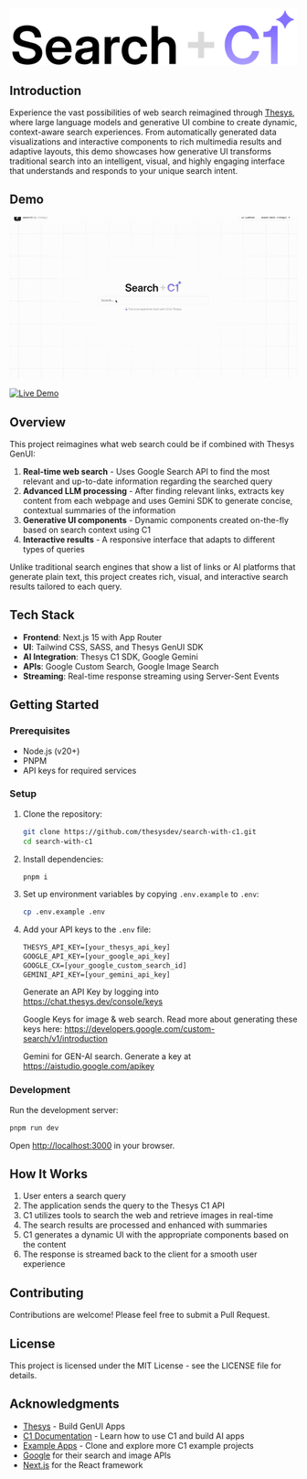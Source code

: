 <picture>
  <source media="(prefers-color-scheme: light)" srcset="public/page-title.svg" />
  <source media="(prefers-color-scheme: dark)" srcset="public/page-title-dark.svg" />
  <img alt="Search with C1" src="public/page-title.svg" />
</picture>

## Introduction

Experience the vast possibilities of web search reimagined through [Thesys](https://www.thesys.dev/), where large language models and generative UI combine to create dynamic, context-aware search experiences. From automatically generated data visualizations and interactive components to rich multimedia results and adaptive layouts, this demo showcases how generative UI transforms traditional search into an intelligent, visual, and highly engaging interface that understands and responds to your unique search intent.

## Demo

![Demo GIF](assets/search_demo.gif)

[![Live Demo](https://img.shields.io/badge/Live%20Demo-search--with--c1.vercel.app-blue?style=for-the-badge&logo=vercel&logo=link)](https://search-with-c1.vercel.app/)

## Overview

This project reimagines what web search could be if combined with Thesys GenUI:

1. **Real-time web search** - Uses Google Search API to find the most relevant and up-to-date information regarding the searched query
2. **Advanced LLM processing** - After finding relevant links, extracts key content from each webpage and uses Gemini SDK to generate concise, contextual summaries of the information
3. **Generative UI components** - Dynamic components created on-the-fly based on search context using C1
4. **Interactive results** - A responsive interface that adapts to different types of queries

Unlike traditional search engines that show a list of links or AI platforms that generate plain text, this project creates rich, visual, and interactive search results tailored to each query.

## Tech Stack

- **Frontend**: Next.js 15 with App Router
- **UI**: Tailwind CSS, SASS, and Thesys GenUI SDK
- **AI Integration**: Thesys C1 SDK, Google Gemini
- **APIs**: Google Custom Search, Google Image Search
- **Streaming**: Real-time response streaming using Server-Sent Events

## Getting Started

### Prerequisites

- Node.js (v20+)
- PNPM
- API keys for required services

### Setup

1. Clone the repository:

   ```bash
   git clone https://github.com/thesysdev/search-with-c1.git
   cd search-with-c1
   ```

2. Install dependencies:

   ```bash
   pnpm i
   ```

3. Set up environment variables by copying `.env.example` to `.env`:

   ```bash
   cp .env.example .env
   ```

4. Add your API keys to the `.env` file:

   ```
   THESYS_API_KEY=[your_thesys_api_key]
   GOOGLE_API_KEY=[your_google_api_key]
   GOOGLE_CX=[your_google_custom_search_id]
   GEMINI_API_KEY=[your_gemini_api_key]
   ```

   Generate an API Key by logging into https://chat.thesys.dev/console/keys

   Google Keys for image & web search. Read more about generating these keys here: https://developers.google.com/custom-search/v1/introduction

   Gemini for GEN-AI search. Generate a key at https://aistudio.google.com/apikey

### Development

Run the development server:

```bash
pnpm run dev
```

Open [http://localhost:3000](http://localhost:3000) in your browser.

## How It Works

1. User enters a search query
2. The application sends the query to the Thesys C1 API
3. C1 utilizes tools to search the web and retrieve images in real-time
4. The search results are processed and enhanced with summaries
5. C1 generates a dynamic UI with the appropriate components based on the content
6. The response is streamed back to the client for a smooth user experience

## Contributing

Contributions are welcome! Please feel free to submit a Pull Request.

## License

This project is licensed under the MIT License - see the LICENSE file for details.

## Acknowledgments

- [Thesys](https://www.thesys.dev/) - Build GenUI Apps
- [C1 Documentation](https://docs.thesys.dev/welcome) - Learn how to use C1 and build AI apps
- [Example Apps](https://github.com/thesysdev/examples/tree/main) - Clone and explore more C1 example projects
- [Google](https://google.com) for their search and image APIs
- [Next.js](https://nextjs.org/) for the React framework
